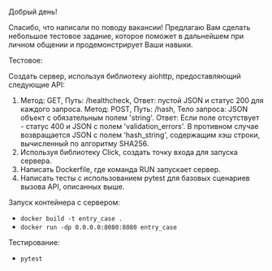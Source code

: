 Добрый день!

Спасибо, что написали по поводу вакансии!
Предлагаю Вам сделать небольшое тестовое задание, которое поможет в дальнейшем при личном общении и продемонстрирует Ваши навыки. 

Тестовое:

Создать сервер, используя библиотеку aiohttp, предоставляющий следующие API:
1. Метод: GET, Путь: /healthcheck, Ответ: пустой JSON и статус 200 для каждого запроса.
   Метод: POST, Путь: /hash, Тело запроса: JSON объект с обязательным полем 'string'. Ответ: Если поле отсутствует - статус 400 и JSON с полем 'validation_errors'. В противном случае возвращается JSON с полем 'hash_string', содержащим хэш строки, вычисленный по алгоритму SHA256.
2. Используя библиотеку Click, создать точку входа для запуска сервера.
3. Написать Dockerfile, где команда RUN запускает сервер.
4. Написать тесты с использованием pytest для базовых сценариев вызова API, описанных выше.


Запуск контейнера с сервером:

- `docker build -t entry_case .`
- `docker run -dp 0.0.0.0:8080:8080 entry_case`

Тестирование:

- `pytest`